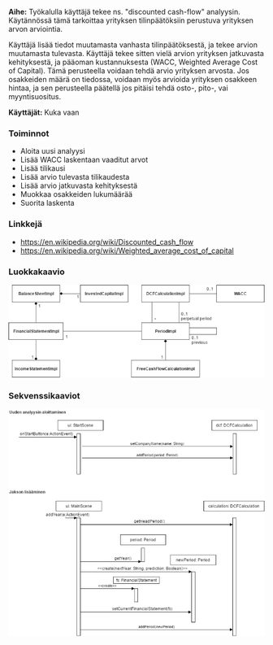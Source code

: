 **Aihe:** Työkalulla käyttäjä tekee ns. "discounted cash-flow" analyysin. Käytännössä tämä tarkoittaa yrityksen tilinpäätöksiin perustuva yrityksen arvon arviointia.

Käyttäjä lisää tiedot muutamasta vanhasta tilinpäätöksestä, ja tekee arvion muutamasta tulevasta. Käyttäjä tekee sitten vielä arvion yrityksen jatkuvasta kehityksestä, ja pääoman kustannuksesta (WACC, Weighted Average Cost of Capital). Tämä perusteella voidaan tehdä arvio yrityksen arvosta. Jos osakkeiden määrä on tiedossa, voidaan myös arvioida yrityksen osakkeen hintaa, ja sen perusteella päätellä jos pitäisi tehdä osto-, pito-, vai myyntisuositus.

**Käyttäjät:** Kuka vaan

### Toiminnot
- Aloita uusi analyysi
- Lisää WACC laskentaan vaaditut arvot
- Lisää tilikausi
- Lisää arvio tulevasta tilikaudesta
- Lisää arvio jatkuvasta kehityksestä
- Muokkaa osakkeiden lukumäärää
- Suorita laskenta

### Linkkejä
- https://en.wikipedia.org/wiki/Discounted_cash_flow
- https://en.wikipedia.org/wiki/Weighted_average_cost_of_capital

### Luokkakaavio
![Luokkakaavio](img/Luokkakaavio.png)

### Sekvenssikaaviot
![Sekvenssikaaviot](img/Sekvenssikaaviot.png)